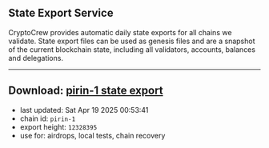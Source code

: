 ## State Export Service
CryptoCrew provides automatic daily state exports for all chains we validate. State export files can be used as genesis files and are a snapshot of the current blockchain state, including all validators, accounts, balances and delegations.

---
**Download: [pirin-1 state export](https://dl-eu2.ccvalidators.com/SERVICE/nolus/pirin-1_export_12328395.json)**
---

- last updated: Sat Apr 19 2025 00:53:41
- chain id: `pirin-1`
- export height: `12328395`
- use for: airdrops, local tests, chain recovery
